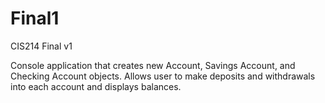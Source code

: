 # Final1
CIS214 Final v1

Console application that creates new Account, Savings Account, and Checking Account objects. 
Allows user to make deposits and withdrawals into each account and displays balances.
